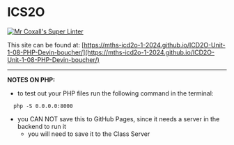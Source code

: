 # ICS2O

[![Mr Coxall's Super Linter](https://github.com/MTHS-ICD2O-1-2024/ICD2O-Unit-1-08-PHP-Devin-boucher/workflows/Mr%20Coxall's%20Super%20Linter/badge.svg)](https://github.com/MTHS-ICD2O-1-2024/ICD2O-Unit-1-08-PHP-Devin-boucher/actions)

This site can be found at: [https://mths-icd2o-1-2024.github.io/ICD2O-Unit-1-08-PHP-Devin-boucher/](https://mths-icd2o-1-2024.github.io/ICD2O-Unit-1-08-PHP-Devin-boucher/)

---

**NOTES ON PHP:**
- to test out your PHP files run the following command in the terminal:
```console
  php -S 0.0.0.0:8000
```
- you CAN NOT save this to GitHub Pages, since it needs a server in the backend to run it
  - you will need to save it to the Class Server
